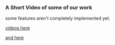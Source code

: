 ### A Short Video of some of our work 

some features aren't completely implemented yet.


[videos here](https://github.com/joanapimenta27/Lbaw/blob/main/lbaw24155.mp4)

[and here](https://github.com/joanapimenta27/Lbaw/blob/main/lbaw.mp4)
